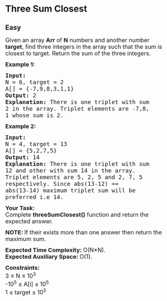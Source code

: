 # Three Sum Closest
## Easy 
<div class="problem-statement" style="user-select: auto;">
                <p style="user-select: auto;"></p><p style="user-select: auto;"><span style="font-size: 18px; user-select: auto;">Given an array <strong style="user-select: auto;">Arr</strong>&nbsp;of <strong style="user-select: auto;">N</strong> numbers and another number <strong style="user-select: auto;">target</strong>,&nbsp;find three integers in the array&nbsp;such that the sum is closest to target. Return the sum of the three integers.</span></p>

<p style="user-select: auto;"><span style="font-size: 18px; user-select: auto;"><strong style="user-select: auto;">Example 1:</strong></span></p>

<pre style="user-select: auto;"><span style="font-size: 18px; user-select: auto;"><strong style="user-select: auto;">Input:
</strong>N = 6, target = 2
A[] = {-7,9,8,3,1,1}
<strong style="user-select: auto;">Output: </strong>2<strong style="user-select: auto;">
Explanation: </strong>There is one triplet with sum
2 in the array. Triplet elements are -7,8,
1 whose sum is 2.</span>
</pre>

<p style="user-select: auto;"><span style="font-size: 18px; user-select: auto;"><strong style="user-select: auto;">Example 2:</strong></span></p>

<pre style="user-select: auto;"><span style="font-size: 18px; user-select: auto;"><strong style="user-select: auto;">Input:
</strong>N = 4, target = 13
A[] = {5,2,7,5}
<strong style="user-select: auto;">Output: </strong>14<strong style="user-select: auto;">
Explanation: </strong>There is one triplet with sum
12&nbsp;and other with sum 14&nbsp;in the array.
Triplet elements are 5, 2, 5&nbsp;and 2, 7, 5
respectively. Since abs(13-12) ==
abs(13-14) maximum triplet sum will be
preferred i.e 14.</span></pre>

<p style="user-select: auto;"><span style="font-size: 18px; user-select: auto;"><strong style="user-select: auto;">Your Task:</strong><br style="user-select: auto;">
Complete&nbsp;<strong style="user-select: auto;">threeSumClosest()</strong>&nbsp;function and return the expected answer.</span></p>

<p style="user-select: auto;"><span style="font-size: 18px; user-select: auto;"><strong style="user-select: auto;">NOTE: </strong>If their exists more than one answer then return the maximum sum.</span></p>

<p style="user-select: auto;"><span style="font-size: 18px; user-select: auto;"><strong style="user-select: auto;">Expected Time Complexity:&nbsp;</strong>O(N*N).<br style="user-select: auto;">
<strong style="user-select: auto;">Expected Auxiliary Space:&nbsp;</strong>O(1).</span></p>

<p style="user-select: auto;"><span style="font-size: 18px; user-select: auto;"><strong style="user-select: auto;">Constraints:</strong><br style="user-select: auto;">
3 ≤ N ≤ 10<sup style="user-select: auto;">3</sup><br style="user-select: auto;">
-10<sup style="user-select: auto;">5</sup> ≤ A[i] ≤ 10<sup style="user-select: auto;">5</sup><br style="user-select: auto;">
1 ≤ target&nbsp;≤ 10<sup style="user-select: auto;">5</sup></span></p>
 <p style="user-select: auto;"></p>
            </div>
